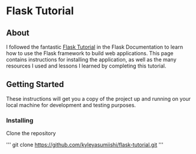# Flask Tutorial

## About

I followed the fantastic <a href="https://flask.palletsprojects.com/en/1.1.x/tutorial/#tutorial">Flask Tutorial</a> in the Flask Documentation to learn how to use the Flask framework to build web applications. This page contains instructions for installing the application, as well as the many resources I used and lessons I learned by completing this tutorial.

## Getting Started

These instructions will get you a copy of the project up and running on your local machine for development and testing purposes.

### Installing

Clone the repository

'''
git clone https://github.com/kyleyasumiishi/flask-tutorial.git
'''